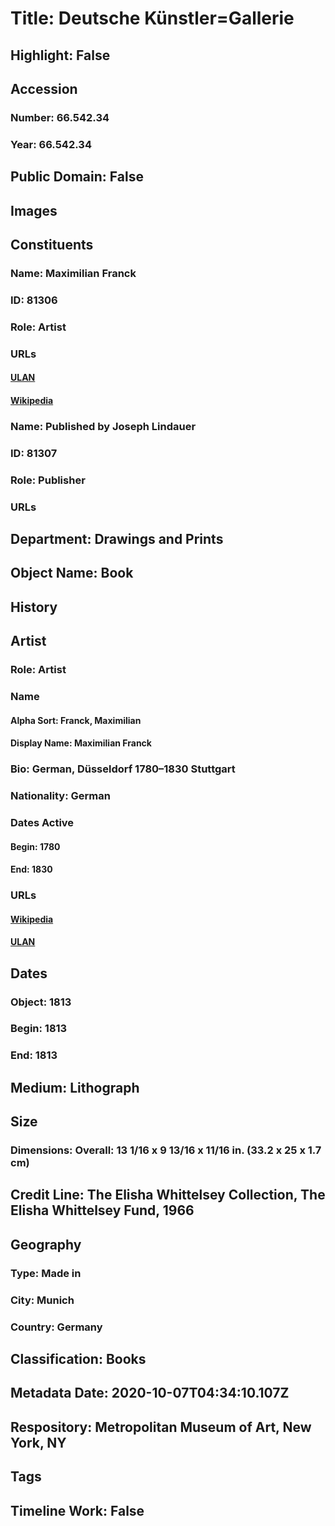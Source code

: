 # Title: Deutsche Künstler=Gallerie
## Highlight: False
## Accession
### Number: 66.542.34
### Year: 66.542.34
## Public Domain: False
## Images
## Constituents
### Name: Maximilian Franck
### ID: 81306
### Role: Artist
### URLs
#### [ULAN](http://vocab.getty.edu/page/ulan/500111611)
#### [Wikipedia](https://www.wikidata.org/wiki/Q41316020)
### Name: Published by Joseph Lindauer
### ID: 81307
### Role: Publisher
### URLs
## Department: Drawings and Prints
## Object Name: Book
## History
## Artist
### Role: Artist
### Name
#### Alpha Sort: Franck, Maximilian
#### Display Name: Maximilian Franck
### Bio: German, Düsseldorf 1780–1830 Stuttgart
### Nationality: German
### Dates Active
#### Begin: 1780
#### End: 1830
### URLs
#### [Wikipedia](https://www.wikidata.org/wiki/Q41316020)
#### [ULAN](http://vocab.getty.edu/page/ulan/500111611)
## Dates
### Object: 1813
### Begin: 1813
### End: 1813
## Medium: Lithograph
## Size
### Dimensions: Overall: 13 1/16 x 9 13/16 x 11/16 in. (33.2 x 25 x 1.7 cm)
## Credit Line: The Elisha Whittelsey Collection, The Elisha Whittelsey Fund, 1966
## Geography
### Type: Made in
### City: Munich
### Country: Germany
## Classification: Books
## Metadata Date: 2020-10-07T04:34:10.107Z
## Respository: Metropolitan Museum of Art, New York, NY
## Tags
## Timeline Work: False